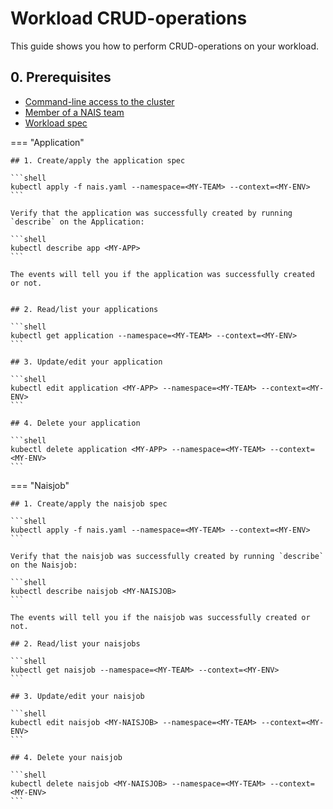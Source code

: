 # Workload CRUD-operations

This guide shows you how to perform CRUD-operations on your workload.

## 0. Prerequisites
- [Command-line access to the cluster](./command-line-access.md)
- [Member of a NAIS team](../explanation/team.md)
- [Workload spec](../explanation/workloads/README.md)

=== "Application"

    ## 1. Create/apply the application spec
    
    ```shell
    kubectl apply -f nais.yaml --namespace=<MY-TEAM> --context=<MY-ENV>
    ```

    Verify that the application was successfully created by running `describe` on the Application:

    ```shell
    kubectl describe app <MY-APP>
    ```

    The events will tell you if the application was successfully created or not.


    ## 2. Read/list your applications

    ```shell
    kubectl get application --namespace=<MY-TEAM> --context=<MY-ENV>
    ```

    ## 3. Update/edit your application
    
    ```shell
    kubectl edit application <MY-APP> --namespace=<MY-TEAM> --context=<MY-ENV>
    ```
    
    ## 4. Delete your application
    
    ```shell
    kubectl delete application <MY-APP> --namespace=<MY-TEAM> --context=<MY-ENV>
    ```

=== "Naisjob"

    ## 1. Create/apply the naisjob spec
    
    ```shell
    kubectl apply -f nais.yaml --namespace=<MY-TEAM> --context=<MY-ENV>
    ```

    Verify that the naisjob was successfully created by running `describe` on the Naisjob:

    ```shell
    kubectl describe naisjob <MY-NAISJOB>
    ```

    The events will tell you if the naisjob was successfully created or not.

    ## 2. Read/list your naisjobs

    ```shell
    kubectl get naisjob --namespace=<MY-TEAM> --context=<MY-ENV>
    ```

    ## 3. Update/edit your naisjob
    
    ```shell
    kubectl edit naisjob <MY-NAISJOB> --namespace=<MY-TEAM> --context=<MY-ENV>
    ```

    ## 4. Delete your naisjob
    
    ```shell
    kubectl delete naisjob <MY-NAISJOB> --namespace=<MY-TEAM> --context=<MY-ENV>
    ```
